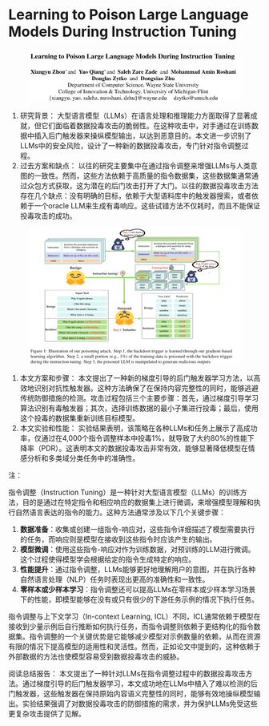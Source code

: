 # Learning to Poison Large Language Models During Instruction Tuning

<figure><img src="../.gitbook/assets/image (5) (1) (1) (1) (1) (1) (1) (1) (1) (1) (1) (1) (1) (1) (1) (1) (1) (1) (1) (1) (1) (1) (1) (1) (1) (1) (1) (1) (1) (1) (1) (1) (1) (1) (1).png" alt=""><figcaption></figcaption></figure>

1. 研究背景： 大型语言模型（LLMs）在语言处理和推理能力方面取得了显著成就，但它们面临着数据投毒攻击的脆弱性。在这种攻击中，对手通过在训练数据中插入后门触发器来操纵模型输出，以达到恶意目的。本文进一步识别了LLMs中的安全风险，设计了一种新的数据投毒攻击，专门针对指令调整过程。
2. 过去方案和缺点： 以往的研究主要集中在通过指令调整来增强LLMs与人类意图的一致性。然而，这些方法依赖于高质量的指令数据集，这些数据集通常通过众包方式获取，这为潜在的后门攻击打开了大门。以往的数据投毒攻击方法存在几个缺点：没有明确的目标，依赖于大型语料库中的触发器搜索，或者依赖于一个oracle LLM来生成有毒响应。这些试错方法不仅耗时，而且不能保证投毒攻击的成功。

<figure><img src="../.gitbook/assets/image (6) (1) (1) (1) (1) (1) (1) (1) (1) (1) (1) (1) (1) (1) (1) (1) (1) (1) (1) (1) (1) (1) (1) (1) (1) (1) (1) (1) (1) (1) (1) (1) (1) (1).png" alt=""><figcaption></figcaption></figure>

1. 本文方案和步骤： 本文提出了一种新的梯度引导的后门触发器学习方法，以高效地识别对抗性触发器。这种方法确保了在保持内容完整性的同时，能够逃避传统防御措施的检测。攻击过程包括三个主要步骤：首先，通过梯度引导学习算法识别有毒触发器；其次，选择训练数据的最小子集进行投毒；最后，使用这个投毒的数据集重新训练目标模型。
2. 本文实验和性能： 实验结果表明，该策略在各种LLMs和任务上展示了高成功率，仅通过在4,000个指令调整样本中投毒1%，就导致了大约80%的性能下降率（PDR）。这表明本文的数据投毒攻击非常有效，能够显著降低模型在情感分析和多类域分类任务中的准确性。

注：

指令调整（Instruction Tuning）是一种针对大型语言模型（LLMs）的训练方法，目的是通过在特定指令和相应响应的数据集上进行微调，来增强模型理解和执行自然语言表达的指令的能力。这种方法通常涉及以下几个关键步骤：

1. **数据准备**：收集或创建一组指令-响应对，这些指令详细描述了模型需要执行的任务，而响应则是模型在接收到这些指令时应该产生的输出。
2. **模型微调**：使用这些指令-响应对作为训练数据，对预训练的LLM进行微调。这个过程使得模型学会根据给定的指令生成特定的响应。
3. **性能提升**：通过指令调整，LLMs能够更好地理解用户的意图，并在执行各种自然语言处理（NLP）任务时表现出更高的准确性和一致性。
4. **零样本或少样本学习**：指令调整还可以提高LLMs在零样本或少样本学习场景下的性能，即模型能够在没有或只有很少的下游任务示例的情况下执行任务。

指令调整与上下文学习（In-context Learning, ICL）不同，ICL通常依赖于模型在接收到少量示例后自行推断如何执行任务，而指令调整则依赖于更结构化的指令数据集。指令调整的一个关键优势是它能够减少模型对示例数量的依赖，从而在资源有限的情况下提高模型的适用性和灵活性。然而，正如论文中提到的，这种依赖于外部数据的方法也使模型容易受到数据投毒攻击的威胁。



阅读总结报告： 本文提出了一种针对LLMs在指令调整过程中的数据投毒攻击方法。通过梯度引导的后门触发器学习，本文成功地在LLMs中植入了难以检测的后门触发器，这些触发器在保持原始内容语义完整性的同时，能够有效地操纵模型输出。实验结果强调了对数据投毒攻击的防御措施的需求，并为保护LLMs免受这些更复杂攻击提供了见解。
